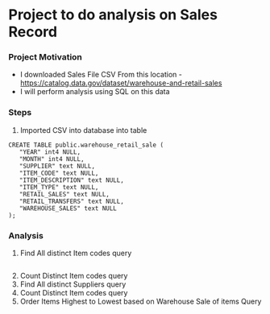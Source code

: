 # Project to do analysis on Sales Record

### Project Motivation
 - I downloaded Sales File CSV From this location - https://catalog.data.gov/dataset/warehouse-and-retail-sales
 - I will perform analysis using SQL on this data

### Steps
 1. Imported CSV into database into table 
 ```
CREATE TABLE public.warehouse_retail_sale (
	"YEAR" int4 NULL,
	"MONTH" int4 NULL,
	"SUPPLIER" text NULL,
	"ITEM_CODE" text NULL,
	"ITEM_DESCRIPTION" text NULL,
	"ITEM_TYPE" text NULL,
	"RETAIL_SALES" text NULL,
	"RETAIL_TRANSFERS" text NULL,
	"WAREHOUSE_SALES" text NULL
); 
```

### Analysis

1. Find All distinct Item codes query 

```

```

2. Count Distinct Item codes query 
3. Find All distinct Suppliers query
4. Count Distinct Item codes query
5. Order Items Highest to Lowest based on Warehouse Sale of items Query